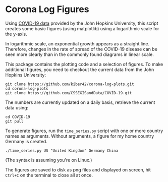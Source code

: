 # Corona Log Figures

Using [COVID-19 data](https://github.com/CSSEGISandData/COVID-19/tree/master/csse_covid_19_data/csse_covid_19_time_series "Github page from which tables with virus data in csv format can be downloaded") provided by the John Hopkins University, this script creates some basic figures (using matplotlib) using a logarithmic scale for the y-axis.

In logarithmic scale, an exponential growth appears as a straight line.  Therefore, changes in the rate of spread of the COVID-19 disease can be seen more clearly than in the commonly found diagrams in linear scale.

This package contains the plotting code and a selection of figures.  To make additional figures, you need to checkout the current data from the John Hopkins University:
```
git clone https://github.com/kiber42/corona-log-plots.git
cd corona-log-plots
git clone https://github.com/CSSEGISandData/COVID-19.git
```

The numbers are currently updated on a daily basis, retrieve the current data using:
```
cd COVID-19
git pull
```

To generate figures, run the `time_series.py` script with one or more country names as arguments.  Without arguments, a figure for my home country Germany is created.
```
./time_series.py US "United Kingdom" Germany China
```
(The syntax is assuming you're on Linux.)

The figures are saved to disk as png files and displayed on screen, hit `Ctrl+C` on the terminal to close all at once.
